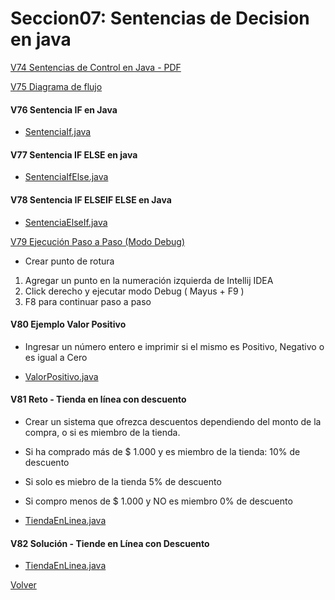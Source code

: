 # Seccion07: Sentencias de Decision en java

[V74 Sentencias de Control en Java - PDF](V74_Sentencias_de_Control_en_Java/06-01-00-SentenciasDecision-UJ.pdf)

[V75 Diagrama de flujo](https://www.udemy.com/course/universidad-java-especialista-en-java-desde-cero-a-master/learn/lecture/44838409#overview)

#### V76 Sentencia IF en Java
 * [SentenciaIf.java](V76_Sentencia_IF_en_Java/src/SentenciaIf.java)

#### V77 Sentencia IF ELSE en java
 * [SentenciaIfElse.java](V77_Sentencia_IF_ELSE_en_Java/src/SentenciaIfElse.java)

#### V78 Sentencia IF ELSEIF ELSE en Java
 * [SentenciaElseIf.java](V78_Sentencia_IF_ELSEIF_ELSE_en_Java/src/SentenciaElseIf.java)

[V79 Ejecución Paso a Paso (Modo Debug)](https://www.udemy.com/course/universidad-java-especialista-en-java-desde-cero-a-master/learn/lecture/44838447#overview)
- Crear punto de rotura
 1. Agregar un punto en la numeración izquierda de Intellij IDEA
 2. Click derecho y ejecutar modo Debug ( Mayus + F9 )
 3. F8 para continuar paso a paso 


#### V80 Ejemplo Valor Positivo
- Ingresar un número entero e imprimir si el mismo es Positivo, Negativo 
    o es igual a Cero
 * [ValorPositivo.java](V80_Ejemplo_Valor_Positivo/src/ValorPositivo.java)

#### V81 Reto - Tienda en línea con descuento
- Crear un sistema que ofrezca descuentos dependiendo del monto de la compra,
    o si es miembro de la tienda. 

- Si ha comprado más de $ 1.000 y es miembro de la tienda:
    10% de descuento

- Si solo es miebro de la tienda
    5% de descuento

- Si compro menos de $ 1.000 y NO es miembro
    0% de descuento

 * [TiendaEnLinea.java](V81_Reto_Tienda_en_Linea_con_Descuento/src/TiendaEnLinea.java)

#### V82 Solución - Tiende en Línea con Descuento
 * [TiendaEnLinea.java](V82_Solucion_Tienda_en_Linea_con_Descuento/src/TiendaEnLinea.java)


[Volver](../)